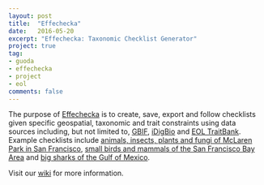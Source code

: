 ```yaml
---
layout: post
title:  "Effechecka"
date:   2016-05-20
excerpt: "Effechecka: Taxonomic Checklist Generator"
project: true
tag:
- guoda 
- effechecka
- project
- eol
comments: false
---
```

The purpose of [Effechecka](https://github.com/jhpoelen/effechecka) is to create, save, export and follow
checklists given specific geospatial, taxonomic and trait constraints using data sources including, but not limited to,
[GBIF](http://gbif.org), [iDigBio](https://idigbio.org) and 
[EOL TraitBank](http://eol.org/traitbank). Example checklists include 
<a target="_blank" href="http://www.effechecka.org/?limit=20&taxonSelector=Plantae%2CAnimalia%2CFungi%2CInsecta&traitSelector=&wktString=POLYGON ((-122.4330997467041 37.71340528823683%2C -122.4312114715576 37.716189094052226%2C -122.42872238159178 37.715849611138026%2C -122.42734909057616 37.71435586783596%2C -122.42408752441405 37.72318209600067%2C -122.42211341857909 37.72392888243679%2C -122.41327285766602 37.72331787591273%2C -122.4111270904541 37.7192443702799%2C -122.40820884704588 37.7192443702799%2C -122.4100112915039 37.716324886782324%2C -122.41464614868164 37.715917507845305%2C -122.41730690002441 37.71320159102185%2C -122.4228000640869 37.71394847807249%2C -122.42305755615234 37.71034977121454%2C -122.4330997467041 37.71340528823683))">animals, insects, plants and fungi of McLaren Park in San Francisco</a>, 
<a href="http://www.effechecka.org/?limit=20&taxonSelector=Aves%2CMammalia&traitSelector=bodyMass < 50 g&wktString=ENVELOPE(-122.78320312499999%2C-121.75048828124999%2C38.1777509666256%2C37.13404537126446)" target="_blank">small birds and mammals of the San Francisco Bay Area</a>
and <a href="http://www.effechecka.org/?limit=20&taxonSelector=Elasmobranchii&traitSelector=bodyMass > 10 kg&wktString=ENVELOPE(-97.822265625%2C-80.595703125%2C31.05293398570514%2C18.312810846425442)" target="_blank">big sharks of the Gulf of Mexico</a>.
            
Visit our [wiki](https://github.com/jhpoelen/effechecka/wiki/About#introduction) for more information.
